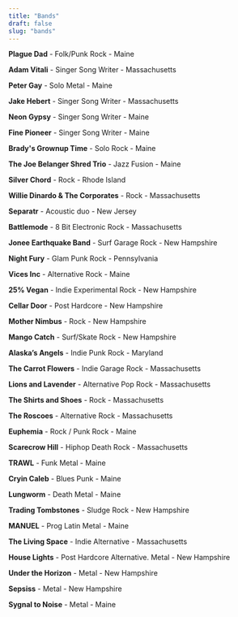 ```yaml
---
title: "Bands"
draft: false
slug: "bands"
---
```


**Plague Dad** - Folk/Punk Rock - Maine

**Adam Vitali** - Singer Song Writer - Massachusetts

**Peter Gay** - Solo Metal - Maine

**Jake Hebert** - Singer Song Writer - Massachusetts

**Neon Gypsy** - Singer Song Writer - Maine

**Fine Pioneer** - Singer Song Writer - Maine

**Brady's Grownup Time** - Solo Rock - Maine

**The Joe Belanger Shred Trio** - Jazz Fusion - Maine

**Silver Chord** -  Rock - Rhode Island

**Willie Dinardo & The Corporates** - Rock - Massachusetts

**Separatr** - Acoustic duo - New Jersey

**Battlemode** - 8 Bit Electronic Rock -  Massachusetts

**Jonee Earthquake Band** - Surf Garage Rock - New Hampshire 

**Night Fury** - Glam Punk Rock - Pennsylvania 

**Vices Inc** - Alternative Rock - Maine

**25% Vegan** - Indie Experimental Rock - New Hampshire 

**Cellar Door** - Post Hardcore - New Hampshire 

**Mother Nimbus** - Rock - New Hampshire 

**Mango Catch** - Surf/Skate Rock - New Hampshire 

**Alaska’s Angels** - Indie Punk Rock - Maryland

**The Carrot Flowers** - Indie Garage Rock - Massachusetts

**Lions and Lavender** - Alternative Pop Rock - Massachusetts

**The Shirts and Shoes** - Rock - Massachusetts

**The Roscoes** - Alternative Rock - Massachusetts

**Euphemia** - Rock / Punk Rock - Maine

**Scarecrow Hill** - Hiphop Death Rock - Massachusetts

**TRAWL** - Funk Metal - Maine

**Cryin Caleb** - Blues Punk - Maine

**Lungworm** - Death Metal - Maine

**Trading Tombstones** - Sludge Rock - New Hampshire

**MANUEL** - Prog Latin Metal - Maine

**The Living Space** - Indie Alternative - Massachusetts

**House Lights** - Post Hardcore Alternative. Metal - New Hampshire

**Under the Horizon** - Metal - New Hampshire

**Sepsiss** - Metal - New Hampshire

**Sygnal to Noise** - Metal - Maine

